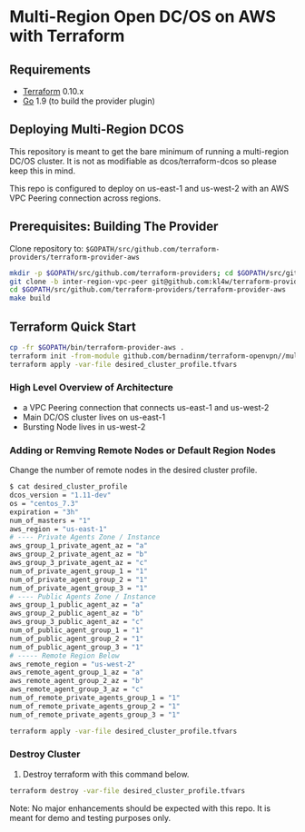 # Multi-Region Open DC/OS on AWS with Terraform

Requirements
------------

-	[Terraform](https://www.terraform.io/downloads.html) 0.10.x
-	[Go](https://golang.org/doc/install) 1.9 (to build the provider plugin)

## Deploying Multi-Region DCOS 

This repository is meant to get the bare minimum of running a multi-region DC/OS cluster. It is not as modifiable as dcos/terraform-dcos so please keep this in mind. 

This repo is configured to deploy on us-east-1 and us-west-2 with an AWS VPC Peering connection across regions.


Prerequisites: Building The Provider 
---------------------

Clone repository to: `$GOPATH/src/github.com/terraform-providers/terraform-provider-aws`

```sh
mkdir -p $GOPATH/src/github.com/terraform-providers; cd $GOPATH/src/github.com/terraform-providers
git clone -b inter-region-vpc-peer git@github.com:kl4w/terraform-provider-aws.git
cd $GOPATH/src/github.com/terraform-providers/terraform-provider-aws
make build
```

## Terraform Quick Start

```bash
cp -fr $GOPATH/bin/terraform-provider-aws .
terraform init -from-module github.com/bernadinm/terraform-openvpn//multi-region-aws
terraform apply -var-file desired_cluster_profile.tfvars
```

### High Level Overview of Architecture

* a VPC Peering connection that connects us-east-1 and us-west-2 
* Main DC/OS cluster lives on us-east-1
* Bursting Node lives in us-west-2

### Adding or Remving Remote Nodes or Default Region Nodes

Change the number of remote nodes in the desired cluster profile.

```bash 
$ cat desired_cluster_profile
dcos_version = "1.11-dev"
os = "centos_7.3"
expiration = "3h"
num_of_masters = "1"
aws_region = "us-east-1"
# ---- Private Agents Zone / Instance
aws_group_1_private_agent_az = "a"
aws_group_2_private_agent_az = "b"
aws_group_3_private_agent_az = "c"
num_of_private_agent_group_1 = "1"
num_of_private_agent_group_2 = "1"
num_of_private_agent_group_3 = "1"
# ---- Public Agents Zone / Instance
aws_group_1_public_agent_az = "a"
aws_group_2_public_agent_az = "b"
aws_group_3_public_agent_az = "c"
num_of_public_agent_group_1 = "1"
num_of_public_agent_group_2 = "1"
num_of_public_agent_group_3 = "1"
# ----- Remote Region Below
aws_remote_region = "us-west-2"
aws_remote_agent_group_1_az = "a"
aws_remote_agent_group_2_az = "b"
aws_remote_agent_group_3_az = "c"
num_of_remote_private_agents_group_1 = "1"
num_of_remote_private_agents_group_2 = "1"
num_of_remote_private_agents_group_3 = "1"
```

```bash
terraform apply -var-file desired_cluster_profile.tfvars
```
### Destroy Cluster


1. Destroy terraform with this command below.
```bash
terraform destroy -var-file desired_cluster_profile.tfvars
```

Note: No major enhancements should be expected with this repo. It is meant for demo and testing purposes only.

